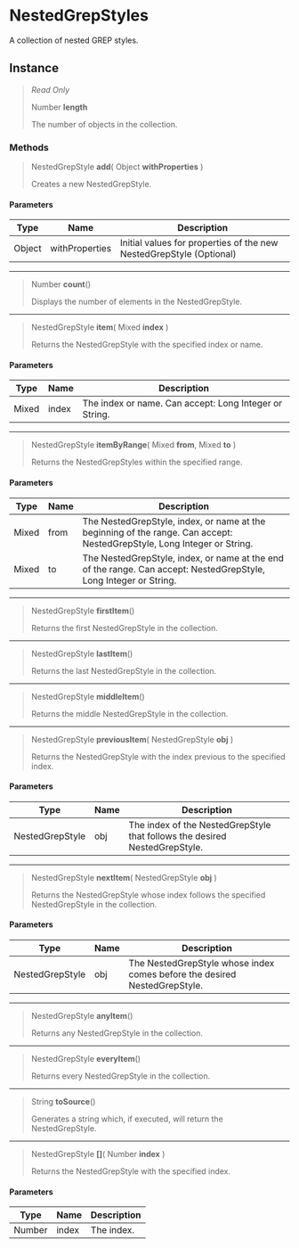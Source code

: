 # NestedGrepStyles
A collection of nested GREP styles.

## Instance
> *Read Only* 
> 
> Number **length** 
>
> The number of objects in the collection.

### Methods
> NestedGrepStyle **add**( Object **withProperties** )
> 
> Creates a new NestedGrepStyle.
#### Parameters
| Type | Name | Description |
|---|---|---|
| Object | withProperties | Initial values for properties of the new NestedGrepStyle (Optional) |

*** 
> Number **count**()
> 
> Displays the number of elements in the NestedGrepStyle.
*** 
> NestedGrepStyle **item**( Mixed **index** )
> 
> Returns the NestedGrepStyle with the specified index or name.
#### Parameters
| Type | Name | Description |
|---|---|---|
| Mixed | index | The index or name. Can accept: Long Integer or String. |

*** 
> NestedGrepStyle **itemByRange**( Mixed **from**, Mixed **to** )
> 
> Returns the NestedGrepStyles within the specified range.
#### Parameters
| Type | Name | Description |
|---|---|---|
| Mixed | from | The NestedGrepStyle, index, or name at the beginning of the range. Can accept: NestedGrepStyle, Long Integer or String. |
| Mixed | to | The NestedGrepStyle, index, or name at the end of the range. Can accept: NestedGrepStyle, Long Integer or String. |

*** 
> NestedGrepStyle **firstItem**()
> 
> Returns the first NestedGrepStyle in the collection.
*** 
> NestedGrepStyle **lastItem**()
> 
> Returns the last NestedGrepStyle in the collection.
*** 
> NestedGrepStyle **middleItem**()
> 
> Returns the middle NestedGrepStyle in the collection.
*** 
> NestedGrepStyle **previousItem**( NestedGrepStyle **obj** )
> 
> Returns the NestedGrepStyle with the index previous to the specified index.
#### Parameters
| Type | Name | Description |
|---|---|---|
| NestedGrepStyle | obj | The index of the NestedGrepStyle that follows the desired NestedGrepStyle. |

*** 
> NestedGrepStyle **nextItem**( NestedGrepStyle **obj** )
> 
> Returns the NestedGrepStyle whose index follows the specified NestedGrepStyle in the collection.
#### Parameters
| Type | Name | Description |
|---|---|---|
| NestedGrepStyle | obj | The NestedGrepStyle whose index comes before the desired NestedGrepStyle. |

*** 
> NestedGrepStyle **anyItem**()
> 
> Returns any NestedGrepStyle in the collection.
*** 
> NestedGrepStyle **everyItem**()
> 
> Returns every NestedGrepStyle in the collection.
*** 
> String **toSource**()
> 
> Generates a string which, if executed, will return the NestedGrepStyle.
*** 
> NestedGrepStyle **[]**( Number **index** )
> 
> Returns the NestedGrepStyle with the specified index.
#### Parameters
| Type | Name | Description |
|---|---|---|
| Number | index | The index. |


